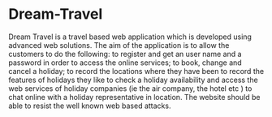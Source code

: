 # Dream-Travel
Dream Travel is a travel based web application which is developed using advanced web solutions. The aim of the application is to allow the customers to do the following:  to register and get an user name and a password in order to access the online services; to book, change and cancel a holiday; to record the locations where they have been to record the features of holidays they like to check a holiday availability and access the web services of holiday companies (ie the air company, the hotel etc ) to chat online with a holiday representative in location. The website should be able to resist the well known web based attacks.
